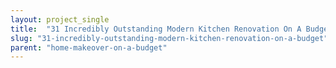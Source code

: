 ```yaml
---
layout: project_single
title:  "31 Incredibly Outstanding Modern Kitchen Renovation On A Budget"
slug: "31-incredibly-outstanding-modern-kitchen-renovation-on-a-budget"
parent: "home-makeover-on-a-budget"
---
```

 